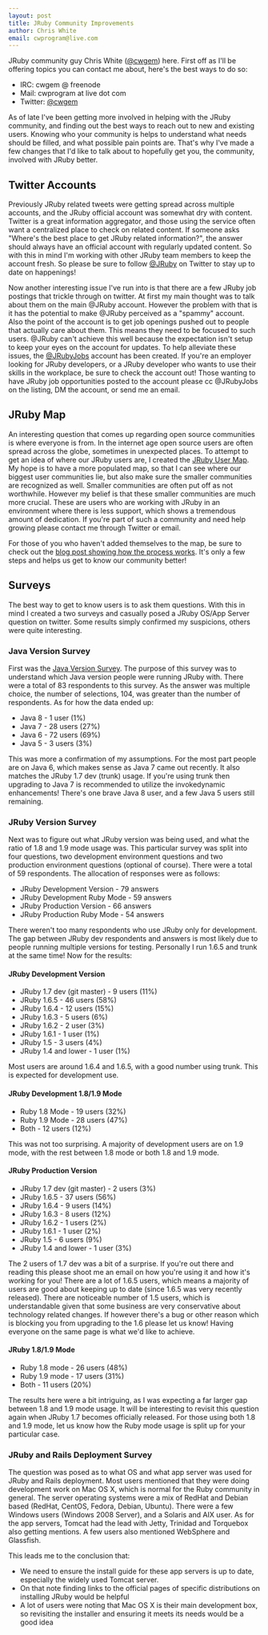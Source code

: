 ```yaml
---
layout: post
title: JRuby Community Improvements
author: Chris White
email: cwprogram@live.com
---
```


JRuby community guy Chris White ([@cwgem](https://twitter.com/#!/cwgem)) here. First off as I'll be offering topics you can contact me about, here's the best ways to do so:

* IRC: cwgem  @ freenode
* Mail: cwprogram at live dot com
* Twitter: [@cwgem](https://twitter.com/#!/cwgem)

As of late I've been getting more involved in helping with the JRuby community, and finding out the best ways to reach out to new and existing users. Knowing who your community is helps to understand what needs should be filled, and what possible pain points are. That's why I've made a few changes that I'd like to talk about to hopefully get you, the community, involved with JRuby better.

## Twitter Accounts

Previously JRuby related tweets were getting spread across multiple accounts, and the JRuby official account was somewhat dry with content. Twitter is a great information aggregator, and those using the service often want a centralized place to check on related content. If someone asks "Where's the best place to get JRuby related information?", the answer should always have an official account with regularly updated content. So with this in mind I'm working with other JRuby team members to keep the account fresh. So please be sure to follow [@JRuby](https://twitter.com/#!/jruby/) on Twitter to stay up to date on happenings!

Now another interesting issue I've run into is that there are a few JRuby job postings that trickle through on twitter. At first my main thought was to talk about them on the main @JRuby account. However the problem with that is it has the potential to make @JRuby perceived as a "spammy" account. Also the point of the account is to get job openings pushed out to people that actually care about them. This means they need to be focused to such users. @JRuby can't achieve this well because the expectation isn't setup to keep your eyes on the account for updates. To help alleviate these issues, the [@JRubyJobs](https://twitter.com/#!/JRubyJobs/) account has been created. If you're an employer looking for JRuby developers, or a JRuby developer who wants to use their skills in the workplace, be sure to check the account out! Those wanting to have JRuby job opportunities posted to the account please cc @JRubyJobs on the listing, DM the account, or send me an email.

## JRuby Map

An interesting question that comes up regarding open source communities is where everyone is from. In the internet age open source users are often spread across the globe, sometimes in unexpected places. To attempt to get an idea of where our JRuby users are, I created the [JRuby User Map](http://preview.tinyurl.com/jrubyusers). My hope is to have a more populated map, so that I can see where our biggest user communities lie, but also make sure the smaller communities are recognized as well. Smaller communities are often put off as not worthwhile. However my belief is that these smaller communities are much more crucial. These are users who are working with JRuby in an environment where there is less support, which shows a tremendous amount of dedication. If you're part of such a community and need help growing please contact me through Twitter or email.

For those of you who haven't added themselves to the map, be sure to check out the [blog post showing how the process works](http://blog.jruby.org/2011/11/communitymap). It's only a few steps and helps us get to know our community better!

## Surveys

The best way to get to know users is to ask them questions. With this in mind I created a two surveys and casually posed a JRuby OS/App Server question on twitter. Some results simply confirmed my suspicions, others were quite interesting.

### Java Version Survey

First was the [Java Version Survey](http://www.surveybuilder.com/s/KQrnk-yKwAA?source_id=3&source_type=web). The purpose of this survey was to understand which Java version people were running JRuby with. There were a total of 83 respondents to this survey. As the answer was multiple choice, the number of selections, 104, was greater than the number of respondents. As for how the data ended up:

* Java 8 - 1 user (1%)
* Java 7 - 28 users (27%)
* Java 6 - 72 users (69%)
* Java 5 - 3 users (3%)

This was more a confirmation of my assumptions. For the most part people are on Java 6, which makes sense as Java 7 came out recently. It also matches the JRuby 1.7 dev (trunk) usage. If you're using trunk then upgrading to Java 7 is recommended to utilize the invokedynamic enhancements! There's one brave Java 8 user, and a few Java 5 users still remaining.

### JRuby Version Survey

Next was to figure out what JRuby version was being used, and what the ratio of 1.8 and 1.9 mode usage was. This particular survey was split into four questions, two development environment questions and two production environment questions (optional of course). There were a total of 59 respondents. The allocation of responses were as follows:

* JRuby Development Version - 79 answers
* JRuby Development Ruby Mode - 59 answers
* JRuby Production Version - 66 answers
* JRuby Production Ruby Mode - 54 answers

There weren't too many respondents who use JRuby only for development. The gap between JRuby dev respondents and answers is most likely due to people running multiple versions for testing. Personally I run 1.6.5 and trunk at the same time! Now for the results:

#### JRuby Development Version

* JRuby 1.7 dev (git master) - 9 users (11%)
* JRuby 1.6.5 - 46 users (58%)
* JRuby 1.6.4 - 12 users (15%)
* JRuby 1.6.3 - 5 users (6%)
* JRuby 1.6.2 - 2 user (3%)
* JRuby 1.6.1 - 1 user (1%)
* JRuby 1.5 - 3 users (4%)
* JRuby 1.4 and lower - 1 user (1%)

Most users are around 1.6.4 and 1.6.5, with a good number using trunk. This is expected for development use. 

#### JRuby Development 1.8/1.9 Mode

* Ruby 1.8 Mode - 19 users (32%)
* Ruby 1.9 Mode - 28 users (47%)
* Both - 12 users (12%)

This was not too surprising. A majority of development users are on 1.9 mode, with the rest between 1.8 mode or both 1.8 and 1.9 mode. 

#### JRuby Production Version

* JRuby 1.7 dev (git master) - 2 users (3%)
* JRuby 1.6.5 - 37 users (56%)
* JRuby 1.6.4 - 9 users (14%)
* JRuby 1.6.3 - 8 users (12%)
* JRuby 1.6.2 - 1 users (2%)
* JRuby 1.6.1 - 1 user (2%)
* JRuby 1.5 - 6 users (9%)
* JRuby 1.4 and lower - 1 user (3%)

The 2 users of 1.7 dev was a bit of a surprise. If you're out there and reading this please shoot me an email on how you're using it and how it's working for you! There are a lot of 1.6.5 users, which means a majority of users are good about keeping up to date (since 1.6.5 was very recently released). There are noticeable number of 1.5 users, which is understandable given that some business are very conservative about technology related changes. If however there's a bug or other reason which is blocking you from upgrading to the 1.6 please let us know! Having everyone on the same page is what we'd like to achieve. 

#### JRuby 1.8/1.9 Mode

* Ruby 1.8 mode - 26 users (48%)
* Ruby 1.9 mode - 17 users (31%)
* Both - 11 users (20%)

The results here were a bit intriguing, as I was expecting a far larger gap between 1.8 and 1.9 mode usage. It will be interesting to revisit this question again when JRuby 1.7 becomes officially released. For those using both 1.8 and 1.9 mode, let us know how the Ruby mode usage is split up for your particular case.

### JRuby and Rails Deployment Survey

The question was posed as to what OS and what app server was used for JRuby and Rails deployment. Most users mentioned that they were doing development work on Mac OS X, which is normal for the Ruby community in general. The server operating systems were a mix of RedHat and Debian based (RedHat, CentOS, Fedora, Debian, Ubuntu). There were a few Windows users (Windows 2008 Server), and a Solaris and AIX user. As for the app servers, Tomcat had the lead with Jetty, Trinidad and Torquebox also getting mentions.  A few users also mentioned WebSphere and Glassfish.

This leads me to the conclusion that:

* We need to ensure the install guide for these app servers is up to date, especially the widely used Tomcat server.
* On that note finding links to the official pages of specific distributions on installing JRuby would be helpful
* A lot of users were noting that Mac OS X is their main development box, so revisiting the installer and ensuring it meets its needs would be a good idea